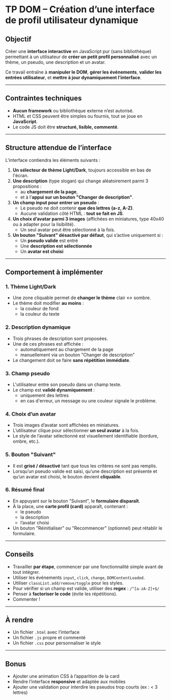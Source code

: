 # TP DOM – Création d’une interface de profil utilisateur dynamique

## Objectif

Créer une **interface interactive** en JavaScript pur (sans bibliothèque) permettant à un utilisateur de **créer un petit profil personnalisé** avec un thème, un pseudo, une description et un avatar.

Ce travail entraîne à **manipuler le DOM**, **gérer les événements**, **valider les entrées utilisateur**, et **mettre à jour dynamiquement l’interface**.

---

## Contraintes techniques

- **Aucun framework** ou bibliothèque externe n’est autorisé.
- HTML et CSS peuvent être simples ou fournis, tout se joue en **JavaScript**.
- Le code JS doit être **structuré, lisible, commenté**.

---

## Structure attendue de l’interface

L’interface contiendra les éléments suivants :

1. **Un sélecteur de thème Light/Dark**, toujours accessible en bas de l'écran.
2. **Une description** (type slogan) qui change aléatoirement parmi 3 propositions :
    - au **chargement de la page**,
    - et à l’**appui sur un bouton "Changer de description"**.
3. **Un champ input pour entrer un pseudo** :
    - Le pseudo ne doit contenir **que des lettres (a-z, A-Z)**.
    - Aucune validation côté HTML : **tout se fait en JS**.
4. **Un choix d’avatar parmi 3 images** (affichées en miniatures, type 40x40 ou à adapter pour la lisibilité).
    - Un seul avatar peut être sélectionné à la fois.
5. **Un bouton "Suivant" désactivé par défaut**, qui s’active uniquement si :
    - Un **pseudo valide** est entré
    - Une **description est sélectionnée**
    - Un **avatar est choisi**

---

## Comportement à implémenter

### 1. Thème Light/Dark

- Une zone cliquable permet de **changer le thème** clair ↔ sombre.
- Le thème doit modifier **au moins** :
    - la couleur de fond
    - la couleur du texte

### 2. Description dynamique

- Trois phrases de description sont proposées.
- Une de ces phrases est affichée :
    - automatiquement au chargement de la page
    - manuellement via un bouton "Changer de description"
- Le changement doit se faire **sans répétition immédiate**.

### 3. Champ pseudo

- L'utilisateur entre son pseudo dans un champ texte.
- Le champ est **validé dynamiquement** :
    - uniquement des lettres
    - en cas d'erreur, un message ou une couleur signale le problème.

### 4. Choix d’un avatar

- Trois images d’avatar sont affichées en miniatures.
- L’utilisateur clique pour sélectionner **un seul avatar** à la fois.
- Le style de l’avatar sélectionné est visuellement identifiable (bordure, ombre, etc.).

### 5. Bouton "Suivant"

- Il est **grisé / désactivé** tant que tous les critères ne sont pas remplis.
- Lorsqu’un pseudo valide est saisi, qu’une description est présente et qu’un avatar est choisi, le bouton devient **cliquable**.

### 6. Résumé final

- En appuyant sur le bouton "Suivant", le **formulaire disparaît**.
- À la place, une **carte profil (card)** apparaît, contenant :
    - le pseudo
    - la description
    - l’avatar choisi
- Un bouton "Réinitialiser" ou "Recommencer" (optionnel) peut rétablir le formulaire.

---

## Conseils

- Travailler **par étape**, commencer par une fonctionnalité simple avant de tout intégrer.
- Utiliser les événements `input`, `click`, `change`, `DOMContentLoaded`.
- Utiliser `classList.add/remove/toggle` pour les styles.
- Pour vérifier si un champ est valide, utiliser des **regex** : `/^[a-zA-Z]+$/`
- Penser à **factoriser le code** (évite les répétitions).
- Commenter !

---

## À rendre

- Un fichier `.html` avec l’interface
- Un fichier `.js` propre et commenté
- Un fichier `.css` pour personnaliser le style

---

## Bonus

- Ajouter une animation CSS à l’apparition de la card
- Rendre l’interface **responsive** et adaptée aux mobiles
- Ajouter une validation pour interdire les pseudos trop courts (ex : < 3 lettres)